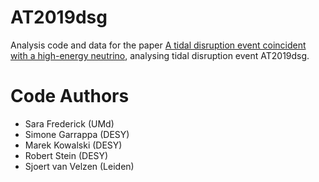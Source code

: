 # AT2019dsg
Analysis code and data for the paper [A tidal disruption event coincident with a high-energy neutrino](https://arxiv.org/abs/2005.05340), analysing tidal disruption event AT2019dsg.

# Code Authors
* Sara Frederick (UMd)
* Simone Garrappa (DESY)
* Marek Kowalski (DESY)
* Robert Stein (DESY) 
* Sjoert van Velzen (Leiden)
